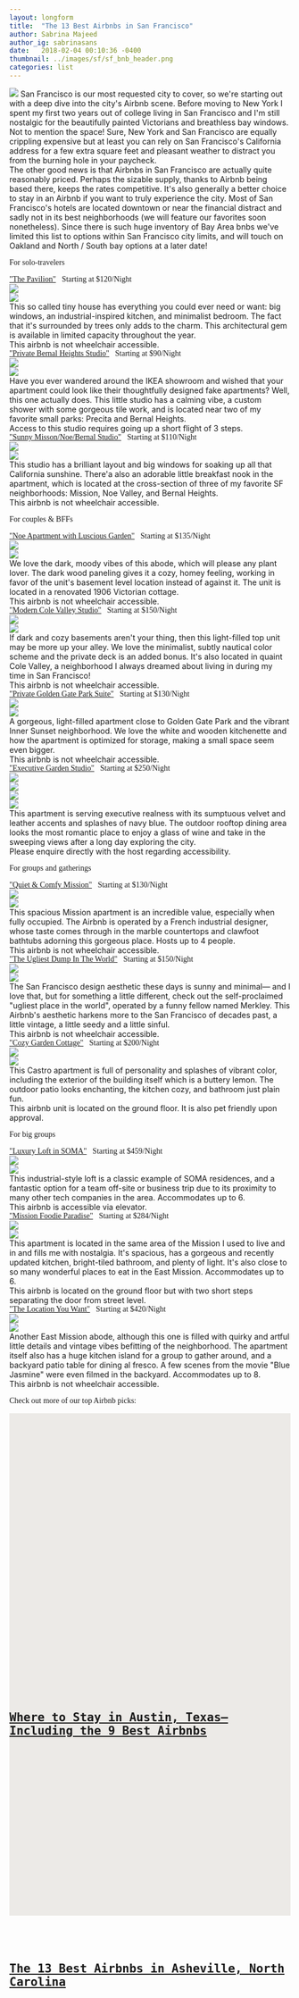 ```yaml
---
layout: longform
title:  "The 13 Best Airbnbs in San Francisco"
author: Sabrina Majeed
author_ig: sabrinasans
date:   2018-02-04 00:10:36 -0400
thumbnail: ../images/sf/sf_bnb_header.png
categories: list
---
```


<p class="pb3" style="max-width: 650px; margin: auto;">
<img class="mt3-ns mt3 mb4-ns mb3" src="/images/sf/sf_bnb_header.png">
San Francisco is our most requested city to cover, so we're starting out with a deep dive into the city's Airbnb scene. Before moving to New York I spent my first two years out of college living in San Francisco and I'm still nostalgic for the beautifully painted Victorians and breathless bay windows. Not to mention the space! Sure, New York and San Francisco are equally crippling expensive but at least you can rely on San Francisco's California address for a few extra square feet and pleasant weather to distract you from the burning hole in your paycheck.</p>

<p class="pb4-ns pb3" style="max-width: 650px; margin: auto;">
The other good news is that Airbnbs in San Francisco are actually quite reasonably priced. Perhaps the sizable supply, thanks to Airbnb being based there, keeps the rates competitive. It's also generally a better choice to stay in an Airbnb if you want to truly experience the city. Most of San Francisco's hotels are located downtown or near the financial distract and sadly not in its best neighborhoods (we will feature our favorites soon nonetheless). Since there is such  huge inventory of Bay Area bnbs we've limited this list to options within San Francisco city limits, and will touch on Oakland and North / South bay options at a later date!</P>

<p class="tc f3 pt4 pb3 lh-title" style="font-family: 'Gilroy-ExtraBold'">For solo-travelers</p>

<p class="f4 pt3 pb3 lh-title" style="font-family: 'Gilroy-ExtraBold'; max-width: 650px; margin: auto;"><a href="https://www.airbnb.com/rooms/11924237" target="_blank" class="link underline-hover orange">"The Pavilion"</a><span class="f5 light-silver">&nbsp; &nbsp;Starting at $120/Night</span></p>

<div class="fl w-100 w-50-ns pr1-ns mb1 mb0-ns">
<img src="../images/sf/solo_pavilion_1.png">
</div>
<div class="fl w-100 w-50-ns pl1-ns mb3 mb3-ns">
<img src="../images/sf/solo_pavilion_2.png">
</div>

<p class="pb2" style="max-width: 650px; margin: auto;">
This so called tiny house has everything you could ever need or want: big windows, an industrial-inspired kitchen, and minimalist bedroom. The fact that it's surrounded by trees only adds to the charm. This architectural gem is available in limited capacity throughout the year.</p>

<p class="f6 i light-silver pb4" style="max-width: 650px; margin: auto;">This airbnb is not wheelchair accessible.</p>

<p class="f4 pt3 pb3 lh-title" style="font-family: 'Gilroy-ExtraBold'; max-width: 650px; margin: auto;"><a href="https://www.airbnb.com/rooms/14804950" target="_blank" class="link underline-hover orange">"Private Bernal Heights Studio"</a><span class="f5 light-silver">&nbsp; &nbsp;Starting at $90/Night</span></p>

<div class="fl w-100 w-50-ns pr1-ns mb1 mb0-ns">
<img src="../images/sf/solo_bernal_1.png">
</div>
<div class="fl w-100 w-50-ns pl1-ns mb3 mb3-ns">
<img src="../images/sf/solo_bernal_2.png">
</div>

<p class="pb2" id="anchor" style="max-width: 650px; margin: auto;">
Have you ever wandered around the IKEA showroom and wished that your apartment could look like their thoughtfully designed fake apartments? Well, this one actually does. This little studio has a calming vibe, a custom shower with some gorgeous tile work, and is located near two of my favorite small parks: Precita and Bernal Heights.</p>

<p class="f6 i light-silver pb4" style="max-width: 650px; margin: auto;">Access to this studio requires going up a short flight of 3 steps.</p>

<p class="f4 pt3 pb3 lh-title" style="font-family: 'Gilroy-ExtraBold'; max-width: 650px; margin: auto;"><a href="https://www.airbnb.com/rooms/16824774" target="_blank" class="link underline-hover orange">"Sunny Misson/Noe/Bernal Studio"</a><span class="f5 light-silver">&nbsp; &nbsp;Starting at $110/Night</span></p>

<div class="fl w-100 w-50-ns pr1-ns mb1 mb0-ns">
<img src="../images/sf/solo_mnb_1.png">
</div>
<div class="fl w-100 w-50-ns pl1-ns mb3 mb3-ns">
<img src="../images/sf/solo_mnb_2.png">
</div>

<p class="pb2" style="max-width: 650px; margin: auto;">
This studio has a brilliant layout and big windows for soaking up all that California sunshine. There'a also an adorable little breakfast nook in the apartment, which is located at the cross-section of three of my favorite SF neighborhoods: Mission, Noe Valley, and Bernal Heights.</p>

<p class="f6 i light-silver pb4" style="max-width: 650px; margin: auto;">This airbnb is not wheelchair accessible.</p>

<p class="tc f3 pt4 pb3 lh-title" style="font-family: 'Gilroy-ExtraBold'">For couples & BFFs</p>

<p class="f4 pt3 pb3 lh-title" style="font-family: 'Gilroy-ExtraBold'; max-width: 650px; margin: auto;"><a href="https://www.airbnb.com/rooms/14917006" target="_blank" class="link underline-hover orange">"Noe Apartment with Luscious Garden"</a><span class="f5 light-silver">&nbsp; &nbsp;Starting at $135/Night</span></p>

<div class="fl w-100 w-50-ns pr1-ns mb1 mb0-ns">
<img src="../images/sf/pair_plant_1.png">
</div>
<div class="fl w-100 w-50-ns pl1-ns mb3 mb3-ns">
<img src="../images/sf/pair_plant_2.png">
</div>

<p class="pb2" style="max-width: 650px; margin: auto;">
We love the dark, moody vibes of this abode, which will please any plant lover. The dark wood paneling gives it a cozy, homey feeling, working in favor of the unit's basement level location instead of against it. The unit is located in a renovated 1906 Victorian cottage.</p>

<p class="f6 i light-silver pb4" style="max-width: 650px; margin: auto;">This airbnb is not wheelchair accessible.</p>

<p class="f4 pt3 pb3 lh-title" style="font-family: 'Gilroy-ExtraBold'; max-width: 650px; margin: auto;"><a href="https://www.airbnb.com/rooms/8192881" target="_blank" class="link underline-hover orange">"Modern Cole Valley Studio"</a><span class="f5 light-silver">&nbsp; &nbsp;Starting at $150/Night</span></p>

<div class="fl w-100 w-50-ns pr1-ns mb1 mb0-ns">
<img src="../images/sf/pair_cole_1.png">
</div>
<div class="fl w-100 w-50-ns pl1-ns mb3 mb3-ns">
<img src="../images/sf/pair_cole_2.png">
</div>

<p class="pb2" style="max-width: 650px; margin: auto;">
If dark and cozy basements aren't your thing, then this light-filled top unit may be more up your alley. We love the minimalist, subtly nautical color scheme and the private deck is an added bonus. It's also located in quaint Cole Valley, a neighborhood I always dreamed about living in during my time in San Francisco!</p>

<p class="f6 i light-silver pb4" style="max-width: 650px; margin: auto;">This airbnb is not wheelchair accessible.</p>

<p class="f4 pt3 pb3 lh-title" style="font-family: 'Gilroy-ExtraBold'; max-width: 650px; margin: auto;"><a href="https://www.airbnb.com/rooms/14996188" target="_blank" class="link underline-hover orange">"Private Golden Gate Park Suite"</a><span class="f5 light-silver">&nbsp; &nbsp;Starting at $130/Night</span></p>

<div class="fl w-100 w-50-ns pr1-ns mb1 mb0-ns">
<img src="../images/sf/pair_gg_1.png">
</div>
<div class="fl w-100 w-50-ns pl1-ns mb3 mb3-ns">
<img src="../images/sf/pair_gg_2.png">
</div>

<p class="pb2" style="max-width: 650px; margin: auto;">
A gorgeous, light-filled apartment close to Golden Gate Park and the vibrant Inner Sunset neighborhood. We love the white and wooden kitchenette and how the apartment is optimized for storage, making a small space seem even bigger.</p>

<p class="f6 i light-silver pb4" style="max-width: 650px; margin: auto;">This airbnb is not wheelchair accessible.</p>

<p class="f4 pt3 pb3 lh-title" style="font-family: 'Gilroy-ExtraBold'; max-width: 650px; margin: auto;"><a href="https://www.airbnb.com/rooms/18359884" target="_blank" class="link underline-hover orange">"Executive Garden Studio"</a><span class="f5 light-silver">&nbsp; &nbsp;Starting at $250/Night</span></p>

<div class="fl w-50 w-25-ns pr1-ns mb1 mb0-ns">
<img src="../images/sf/pair_exec_1.png">
</div>
<div class="fl w-50 w-25-ns pr1-ns mb1 mb0-ns">
<img src="../images/sf/pair_exec_2.png">
</div>
<div class="fl w-50 w-25-ns pr1-ns mb1 mb0-ns">
<img src="../images/sf/pair_exec_3.png">
</div>
<div class="fl w-50 w-25-ns pl1-ns mb3 mb3-ns">
<img src="../images/sf/pair_exec_4.png">
</div>

<p class="pb2" style="max-width: 650px; margin: auto;">
This apartment is serving executive realness with its sumptuous velvet and leather accents and splashes of navy blue. The outdoor rooftop dining area looks the most romantic place to enjoy a glass of wine and take in the sweeping views after a long day exploring the city.</p>

<p class="f6 i light-silver pb4" style="max-width: 650px; margin: auto;">Please enquire directly with the host regarding accessibility.</p>

<p class="tc f3 pt4 pb3 lh-title" style="font-family: 'Gilroy-ExtraBold'">For groups and gatherings</p>

<p class="f4 pt3 pb3 lh-title" style="font-family: 'Gilroy-ExtraBold'; max-width: 650px; margin: auto;"><a href="https://www.airbnb.com/rooms/20077167" target="_blank" class="link underline-hover orange">"Quiet & Comfy Mission"</a><span class="f5 light-silver">&nbsp; &nbsp;Starting at $130/Night</span></p>

<div class="fl w-100 w-50-ns pr1-ns mb1 mb0-ns">
<img src="../images/sf/group_mission_1.png">
</div>
<div class="fl w-100 w-50-ns pl1-ns mb3 mb3-ns">
<img src="../images/sf/group_mission_2.png">
</div>

<p class="pb2" style="max-width: 650px; margin: auto;">
This spacious Mission apartment is an incredible value, especially when fully occupied. The Airbnb is operated by a French industrial designer, whose taste comes through in the marble countertops and clawfoot bathtubs adorning this gorgeous place. Hosts up to 4 people.</p>

<p class="f6 i light-silver pb4" style="max-width: 650px; margin: auto;">This airbnb is not wheelchair accessible.</p>

<p class="f4 pt3 pb3 lh-title" style="font-family: 'Gilroy-ExtraBold'; max-width: 650px; margin: auto;"><a href="https://www.airbnb.com/rooms/7845599" target="_blank" class="link underline-hover orange">"The Ugliest Dump In The World"</a><span class="f5 light-silver">&nbsp; &nbsp;Starting at $150/Night</span></p>

<div class="fl w-100 w-50-ns pr1-ns mb1 mb0-ns">
<img src="../images/sf/group_ugly_1.png">
</div>
<div class="fl w-100 w-50-ns pl1-ns mb3 mb3-ns">
<img src="../images/sf/group_ugly_2.png">
</div>

<p class="pb2" style="max-width: 650px; margin: auto;">
The San Francisco design aesthetic these days is sunny and minimal— and I love that, but for something a little different, check out the self-proclaimed "ugliest place in the world", operated by a funny fellow named Merkley. This Airbnb's aesthetic harkens more to the San Francisco of decades past, a little vintage, a little seedy and a little sinful.</p>

<p class="f6 i light-silver pb4" style="max-width: 650px; margin: auto;">This airbnb is not wheelchair accessible.</p>

<p class="f4 pt3 pb3 lh-title" style="font-family: 'Gilroy-ExtraBold'; max-width: 650px; margin: auto;"><a href="https://www.airbnb.com/rooms/2612741" target="_blank" class="link underline-hover orange">"Cozy Garden Cottage"</a><span class="f5 light-silver">&nbsp; &nbsp;Starting at $200/Night</span></p>

<div class="fl w-100 w-50-ns pr1-ns mb1 mb0-ns">
<img src="../images/sf/group_garden_1.png">
</div>
<div class="fl w-100 w-50-ns pl1-ns mb3 mb3-ns">
<img src="../images/sf/group_garden_2.png">
</div>

<p class="pb2" style="max-width: 650px; margin: auto;">
This Castro apartment is full of personality and splashes of vibrant color, including the exterior of the building itself which is a buttery lemon. The outdoor patio looks enchanting, the kitchen cozy, and bathroom just plain fun.</p>

<p class="f6 i light-silver pb4" style="max-width: 650px; margin: auto;">This airbnb unit is located on the ground floor. It is also pet friendly upon approval.</p>

<p class="tc f3 pt4 pb3 lh-title" style="font-family: 'Gilroy-ExtraBold'">For big groups</p>

<p class="f4 pt3 pb3 lh-title" style="font-family: 'Gilroy-ExtraBold'; max-width: 650px; margin: auto;"><a href="https://www.airbnb.com/rooms/14826774" target="_blank" class="link underline-hover orange">"Luxury Loft in SOMA"</a><span class="f5 light-silver">&nbsp; &nbsp;Starting at $459/Night</span></p>

<div class="fl w-100 w-50-ns pr1-ns mb1 mb0-ns">
<img src="../images/sf/bg_soma_1.png">
</div>
<div class="fl w-100 w-50-ns pl1-ns mb3 mb3-ns">
<img src="../images/sf/bg_soma_2.png">
</div>

<p class="pb2" style="max-width: 650px; margin: auto;">
This industrial-style loft is a classic example of SOMA residences, and a fantastic option for a team off-site or business trip due to its proximity to many other tech companies in the area. Accommodates up to 6.</p>

<p class="f6 i light-silver pb4" style="max-width: 650px; margin: auto;">This airbnb is accessible via elevator.</p>

<p class="f4 pt3 pb3 lh-title" style="font-family: 'Gilroy-ExtraBold'; max-width: 650px; margin: auto;"><a href="https://www.airbnb.com/rooms/6107359" target="_blank" class="link underline-hover orange">"Mission Foodie Paradise"</a><span class="f5 light-silver">&nbsp; &nbsp;Starting at $284/Night</span></p>

<div class="fl w-100 w-50-ns pr1-ns mb1 mb0-ns">
<img src="../images/sf/bg_mission_1.png">
</div>
<div class="fl w-100 w-50-ns pl1-ns mb3 mb3-ns">
<img src="../images/sf/bg_mission_2.png">
</div>

<p class="pb2" style="max-width: 650px; margin: auto;">
This apartment is located in the same area of the Mission I used to live and in and fills me with nostalgia. It's spacious, has a gorgeous and recently updated kitchen, bright-tiled bathroom, and plenty of light. It's also close to so many wonderful places to eat in the East Mission. Accommodates up to 6.</p>

<p class="f6 i light-silver pb4" style="max-width: 650px; margin: auto;">This airbnb is located on the ground floor but with two short steps separating the door from street level.</p>

<p class="f4 pt3 pb3 lh-title" style="font-family: 'Gilroy-ExtraBold'; max-width: 650px; margin: auto;"><a href="https://www.airbnb.com/rooms/20126616" target="_blank" class="link underline-hover orange">"The Location You Want"</a><span class="f5 light-silver">&nbsp; &nbsp;Starting at $420/Night</span></p>

<div class="fl w-100 w-50-ns pr1-ns mb1 mb0-ns">
<img src="../images/sf/bg_mission_3.png">
</div>
<div class="fl w-100 w-50-ns pl1-ns mb3 mb3-ns">
<img src="../images/sf/bg_mission_4.png">
</div>

<p class="pb2" style="max-width: 650px; margin: auto;">
Another East Mission abode, although this one is filled with quirky and artful little details and vintage vibes befitting of the neighborhood. The apartment itself also has a huge kitchen island for a group to gather around, and a backyard patio table for dining al fresco. A few scenes from the movie "Blue Jasmine" were even filmed in the backyard. Accommodates up to 8.</p>

<p class="f6 i light-silver pb4" style="max-width: 650px; margin: auto;">This airbnb is not wheelchair accessible.</p>

<p class="tc f3 pt4 pb3 lh-title" style="font-family: 'Gilroy-ExtraBold'">Check out more of our top Airbnb picks:</p>

<div class="fl w-100 w-50-ns pr2-ns mb3 mb0-ns">
  <a href="http://theinnbox.co/best-airbnbs-austin-texas/"><div class="relative" style="height: 450px; background-color:#ECEAE7;">
    <div class="bg-center cover" style="background-image: url('../images/austin/stay_header.png'); padding-bottom:100%; width:100%;"></div>
    <div class="absolute bottom-2 bg-white pv3 ph4 mh4">
      <h2 style="font-family: 'Inconsolata', monospace;" class="mb1">
      <a class="f5 lh-title post-link" href="http://theinnbox.co/best-airbnbs-austin-texas/">Where to Stay in Austin, Texas— Including the 9 Best Airbnbs</a>
      </h2>
    </div>
  </div>
</a>
</div>

<div class="fl w-100 w-50-ns pl2-ns mb1 mb0-ns">
  <a href="http://theinnbox.co/best-airbnbs-asheville-north-carolina/"><div class="relative" style="height: 450px; background-color:#ECEAE7;">
    <div class="bg-center cover" style="background-image: url('../images/asheville/asheville_header.png'); padding-bottom:100%; width:100%;"></div>
    <div class="absolute bottom-2 bg-white pv3 ph4 mh4">
      <h2 style="font-family: 'Inconsolata', monospace;" class="mb1">
      <a class="f5 lh-title post-link" href="http://theinnbox.co/best-airbnbs-asheville-north-carolina/">The 13 Best Airbnbs in Asheville, North Carolina</a>
      </h2>
    </div>
  </div>
</a>
</div>
